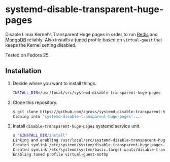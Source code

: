 # systemd-disable-transparent-huge-pages

Disable Linux Kernel's Transparent Huge pages in order to run
[Redis](https://github.com/docker-library/redis/issues/55) and
[MongoDB](https://docs.mongodb.com/manual/tutorial/transparent-huge-pages/)
reliably. Also installs a [tuned](https://linux.die.net/man/8/tuned) profile
based on `virtual-guest` that keeps the Kernel setting disabled.

Tested on Fedora 25.

## Installation

1. Decide where you want to install things.

   ```sh
   INSTALL_DIR=/usr/local/src/systemd-disable-transparent-huge-pages
   ```

1. Clone this repository.

   ```sh
   $ git clone https://github.com/agross/systemd-disable-transparent-huge-pages.git "$INSTALL_DIR"
   Cloning into 'systemd-disable-transparent-huge-pages'...
   ```

1. Install `disable-transparent-huge-pages` systemd service unit.

   ```sh
   $ "$INSTALL_DIR/install"
   Linking and enabling /usr/local/src/systemd-disable-transparent-huge-pages/disable-transparent-huge-pages.service
   Created symlink /etc/systemd/system/disable-transparent-huge-pages.service → /usr/local/src/systemd-disable-transparent-huge-pages/disable-transparent-huge-pages.service.
   Created symlink /etc/systemd/system/basic.target.wants/disable-transparent-huge-pages.service → /usr/local/src/systemd-disable-transparent-huge-pages/disable-transparent-huge-pages.service.
   Enabling tuned profile virtual-guest-nothp
   ```
